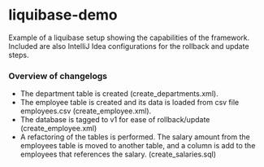 # liquibase-demo
Example of a liquibase setup showing the capabilities of the framework. Included are also IntelliJ Idea configurations for the rollback and update steps.

### Overview of changelogs
- The department table is created (create_departments.xml).
- The employee table is created and its data is loaded from csv file employees.csv (create_employee.xml).
- The database is tagged to v1 for ease of rollback/update (create_employee.xml)
- A refactoring of the tables is performed. The salary amount from the employees table is moved to another table, and a column is add to the employees that references the salary. (create_salaries.sql)
